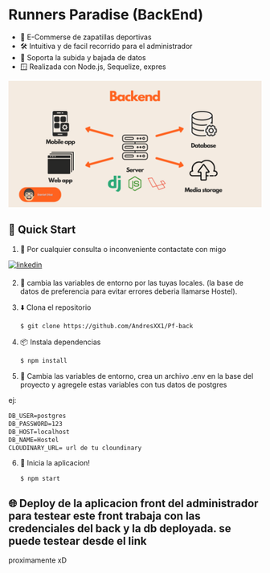 # Runners Paradise (BackEnd)

* 💬 E-Commerse de zapatillas deportivas
* 🛠️ Intuitiva y de facil recorrido para el administrador
* 📁 Soporta la subida y bajada de datos
* 🪟 Realizada con Node.js, Sequelize, expres

 <img width="1459" alt="スクリーンショット 2023-11-20 2 23 51" src="https://github.com/AndresXX1/back-pf-hoteles/blob/main/images/0_S0rWo-lYM3IWsjbH.png"> 

## 🌟 Quick Start

1. 👤 Por cualquier consulta o inconveniente contactate con migo

<a href="https://www.linkedin.com/in/andres-vera-676414281/" target="_blank">
<img src=https://img.shields.io/badge/linkedin-%231E77B5.svg?&style=for-the-badge&logo=linkedin&logoColor=white alt=linkedin style="margin-bottom: 5px;" />
</a> 

2. 🔑 cambia las variables de entorno por las tuyas locales. (la base de datos de preferencia para evitar errores deberia llamarse Hostel).

3. ⬇️ Clona el repositorio

    ```bash
    $ git clone https://github.com/AndresXX1/Pf-back
    ```

4. 📦 Instala dependencias

    ```bash
    $ npm install
    ```

5. 🔑 Cambia las variables de entorno, crea un archivo .env en la base del proyecto y agregele estas variables con tus datos de postgres

ej:

 ```
DB_USER=postgres
DB_PASSWORD=123
DB_HOST=localhost
DB_NAME=Hostel
CLOUDINARY_URL= url de tu cloundinary

 ```




6. 🏃‍️ Inicia la aplicacion!

    ```bash
    $ npm start

    ```



## 🌐 Deploy de la aplicacion front del administrador para testear este front trabaja con las credenciales del back y la db deployada. se puede testear desde el link
proximamente xD
